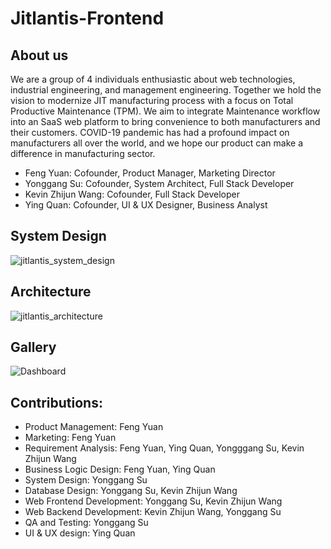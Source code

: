 # Jitlantis-Frontend

## About us
We are a group of 4 individuals enthusiastic about web technologies, industrial engineering, and management engineering.
Together we hold the vision to modernize JIT manufacturing process with a focus on Total Productive Maintenance (TPM). 
We aim to integrate Maintenance workflow into an SaaS web platform to bring convenience to both manufacturers and their customers. 
COVID-19 pandemic has had a profound impact on manufacturers all over the world, and we hope our product can make a difference in manufacturing sector. 
- Feng Yuan: Cofounder, Product Manager, Marketing Director
- Yonggang Su: Cofounder, System Architect, Full Stack Developer
- Kevin Zhijun Wang: Cofounder, Full Stack Developer
- Ying Quan: Cofounder, UI & UX Designer, Business Analyst

## System Design
![jitlantis_system_design](https://user-images.githubusercontent.com/58012125/101298503-468f1300-37fc-11eb-8174-fc6e0791b9ee.png)

## Architecture
![jitlantis_architecture](https://user-images.githubusercontent.com/58012125/101298466-19dafb80-37fc-11eb-82e1-5138935afdf2.png)

## Gallery
![Dashboard](https://user-images.githubusercontent.com/58012125/99997466-32263180-2d8b-11eb-8bf2-ba7d9067836b.png)

## Contributions:
- Product Management: Feng Yuan
- Marketing: Feng Yuan
- Requirement Analysis: Feng Yuan, Ying Quan, Yongggang Su, Kevin Zhijun Wang
- Business Logic Design: Feng Yuan, Ying Quan
- System Design: Yonggang Su
- Database Design: Yonggang Su, Kevin Zhijun Wang
- Web Frontend Development: Yonggang Su, Kevin Zhijun Wang
- Web Backend Development: Kevin Zhijun Wang, Yonggang Su
- QA and Testing: Yonggang Su
- UI & UX design: Ying Quan

